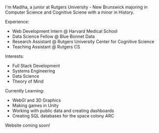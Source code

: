 I'm Madiha, a junior at Rutgers University - New Brunswick majoring in Computer Science and Cognitive Sciene with a minor in History.

Experience:
* Web Development Intern @ Harvard Medical School
* Data Science Fellow @ Blue Bonnet Data
* Research Assistant @ Rutgers University Center for Cognitive Science
* Teaching Assistant @ Rutgers CS

Interests:
* Full Stack Development
* Systems Engineering
* Data Science
* Theory of Mind

Currently Learning:
* WebGl and 3D Graphics
* Making games in Unity
* Working with public data and creating dashboards
* Creating SQL databases for the space colony ARC

Website coming soon!

<!---
madihabdul/madihabdul is a ✨ special ✨ repository because its `README.md` (this file) appears on your GitHub profile.
You can click the Preview link to take a look at your changes.
--->
